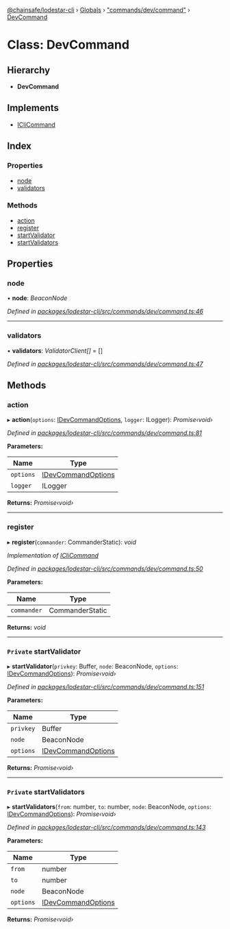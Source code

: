 [@chainsafe/lodestar-cli](../README.md) › [Globals](../globals.md) › ["commands/dev/command"](../modules/_commands_dev_command_.md) › [DevCommand](_commands_dev_command_.devcommand.md)

# Class: DevCommand

## Hierarchy

* **DevCommand**

## Implements

* [ICliCommand](../interfaces/_commands_interface_.iclicommand.md)

## Index

### Properties

* [node](_commands_dev_command_.devcommand.md#node)
* [validators](_commands_dev_command_.devcommand.md#validators)

### Methods

* [action](_commands_dev_command_.devcommand.md#action)
* [register](_commands_dev_command_.devcommand.md#register)
* [startValidator](_commands_dev_command_.devcommand.md#private-startvalidator)
* [startValidators](_commands_dev_command_.devcommand.md#private-startvalidators)

## Properties

###  node

• **node**: *BeaconNode*

*Defined in [packages/lodestar-cli/src/commands/dev/command.ts:46](https://github.com/ChainSafe/lodestar/blob/2bf6badbe/packages/lodestar-cli/src/commands/dev/command.ts#L46)*

___

###  validators

• **validators**: *ValidatorClient[]* = []

*Defined in [packages/lodestar-cli/src/commands/dev/command.ts:47](https://github.com/ChainSafe/lodestar/blob/2bf6badbe/packages/lodestar-cli/src/commands/dev/command.ts#L47)*

## Methods

###  action

▸ **action**(`options`: [IDevCommandOptions](../interfaces/_commands_dev_command_.idevcommandoptions.md), `logger`: ILogger): *Promise‹void›*

*Defined in [packages/lodestar-cli/src/commands/dev/command.ts:81](https://github.com/ChainSafe/lodestar/blob/2bf6badbe/packages/lodestar-cli/src/commands/dev/command.ts#L81)*

**Parameters:**

Name | Type |
------ | ------ |
`options` | [IDevCommandOptions](../interfaces/_commands_dev_command_.idevcommandoptions.md) |
`logger` | ILogger |

**Returns:** *Promise‹void›*

___

###  register

▸ **register**(`commander`: CommanderStatic): *void*

*Implementation of [ICliCommand](../interfaces/_commands_interface_.iclicommand.md)*

*Defined in [packages/lodestar-cli/src/commands/dev/command.ts:50](https://github.com/ChainSafe/lodestar/blob/2bf6badbe/packages/lodestar-cli/src/commands/dev/command.ts#L50)*

**Parameters:**

Name | Type |
------ | ------ |
`commander` | CommanderStatic |

**Returns:** *void*

___

### `Private` startValidator

▸ **startValidator**(`privkey`: Buffer, `node`: BeaconNode, `options`: [IDevCommandOptions](../interfaces/_commands_dev_command_.idevcommandoptions.md)): *Promise‹void›*

*Defined in [packages/lodestar-cli/src/commands/dev/command.ts:151](https://github.com/ChainSafe/lodestar/blob/2bf6badbe/packages/lodestar-cli/src/commands/dev/command.ts#L151)*

**Parameters:**

Name | Type |
------ | ------ |
`privkey` | Buffer |
`node` | BeaconNode |
`options` | [IDevCommandOptions](../interfaces/_commands_dev_command_.idevcommandoptions.md) |

**Returns:** *Promise‹void›*

___

### `Private` startValidators

▸ **startValidators**(`from`: number, `to`: number, `node`: BeaconNode, `options`: [IDevCommandOptions](../interfaces/_commands_dev_command_.idevcommandoptions.md)): *Promise‹void›*

*Defined in [packages/lodestar-cli/src/commands/dev/command.ts:143](https://github.com/ChainSafe/lodestar/blob/2bf6badbe/packages/lodestar-cli/src/commands/dev/command.ts#L143)*

**Parameters:**

Name | Type |
------ | ------ |
`from` | number |
`to` | number |
`node` | BeaconNode |
`options` | [IDevCommandOptions](../interfaces/_commands_dev_command_.idevcommandoptions.md) |

**Returns:** *Promise‹void›*
